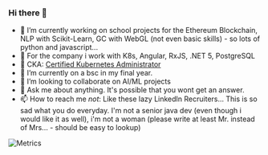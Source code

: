 ### Hi there 👋


- 🔭 I’m currently working on school projects for the Ethereum Blockchain, NLP with Scikit-Learn, GC with WebGL (not even basic skills) - so lots of python and javascript...
- :hammer: For the company i work with K8s, Angular, RxJS, .NET 5, PostgreSQL
- :whale: CKA: [Certified Kubernetes Administrator](https://www.youracclaim.com/badges/b70fad82-80f7-4fd8-b769-d0c3fa9f53ee/linked_in)
- 🌱 I’m currently on a bsc in my final year. 
- 👯 I’m looking to collaborate on AI/ML projects
- 💬 Ask me about anything. It's possible that you wont get an answer.
- 📫 How to reach me *not*: Like these lazy LinkedIn Recruiters... This is so sad what you do everyday. I'm not a senior java dev (even though i would like it as well), i'm not a woman (please write at least Mr. instead of Mrs... - should be easy to lookup)

![Metrics](https://metrics.lecoq.io/florianbaer?template=terminal&pagespeed=1&stars=1&projects=1&isocalendar=1&pagespeed.detailed=false&pagespeed.screenshot=false&isocalendar.duration=half-year&projects.limit=4&stars.limit=4&config.timezone=Europe%2FZurich)
